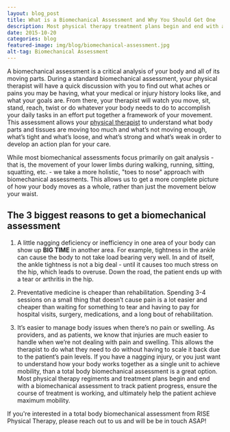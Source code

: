 ```yaml
---
layout: blog_post
title: What is a Biomechanical Assessment and Why You Should Get One
description: Most physical therapy treatment plans begin and end with a biomechanical assessment to track patient progress and help patients achieve maximum mobility.
date: 2015-10-20
categories: blog
featured-image: img/blog/biomechanical-assessment.jpg
alt-tag: Biomechanical Assessment
---
```


A biomechanical assessment is a critical analysis of your body and all of its moving parts. During a standard biomechanical assessment, your physical therapist will have a quick discussion with you to find out what aches or pains you may be having, what your medical or injury history looks like, and what your goals are. From there, your therapist will watch you move, sit, stand, reach, twist or do whatever your body needs to do to accomplish your daily tasks in an effort put together a framework of your movement. This assessment allows your [physical therapist](/#team) to understand what body parts and tissues are moving too much and what’s not moving enough, what’s tight and what’s loose, and what’s strong and what’s weak in order to develop an action plan for your care.

While most biomechanical assessments focus primarily on gait analysis - that is, the movement of your lower limbs during walking, running, sitting, squatting, etc. - we take a more holistic, "toes to nose" approach with biomechanical assessments. This allows us to get a more complete picture of how your body moves as a whole, rather than just the movement below your waist.

## The 3 biggest reasons to get a biomechanical assessment

1. A little nagging deficiency or inefficiency in one area of your body can show up **BIG TIME** in another area. For example, tightness in the ankle can cause the body to not take load bearing very well. In and of itself, the ankle tightness is not a big deal - until it causes too much stress on the hip, which leads to overuse. Down the road, the patient ends up with a tear or arthritis in the hip.

2. Preventative medicine is cheaper than rehabilitation. Spending 3-4 sessions on a small thing that doesn’t cause pain is a lot easier and cheaper than waiting for something to tear and having to pay for hospital visits, surgery, medications, and a long bout of rehabilitation.

3. It’s easier to manage body issues when there’s no pain or swelling. As providers, and as patients, we know that injuries are much easier to handle when we’re not dealing with pain and swelling. This allows the therapist to do what they need to do without having to scale it back due to the patient’s pain levels.
If you have a nagging injury, or you just want to understand how your body works together as a single unit to achieve mobility, than a total body biomechanical assessment is a great option. Most physical therapy regiments and treatment plans begin and end with a biomechanical assessment to track patient progress, ensure the course of treatment is working, and ultimately help the patient achieve maximum mobility.

If you're interested in a total body biomechanical assessment from RISE Physical Therapy, please reach out to us and will be be in touch ASAP!
